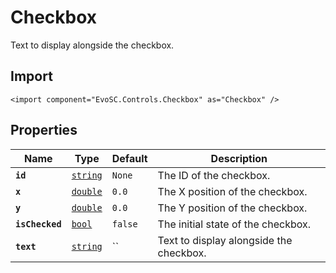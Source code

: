 # Checkbox
Text to display alongside the checkbox.

## Import
```xml:no-line-numbers
<import component="EvoSC.Controls.Checkbox" as="Checkbox" />
```

## Properties
| Name | Type | Default | Description |
|------|------|---------|-------------|
| **`id`** | [`string`](#) | `None` | The ID of the checkbox. |
| **`x`** | [`double`](#) | `0.0` | The X position of the checkbox. |
| **`y`** | [`double`](#) | `0.0` | The Y position of the checkbox. |
| **`isChecked`** | [`bool`](#) | `false` | The initial state of the checkbox. |
| **`text`** | [`string`](#) | `` | Text to display alongside the checkbox. |
